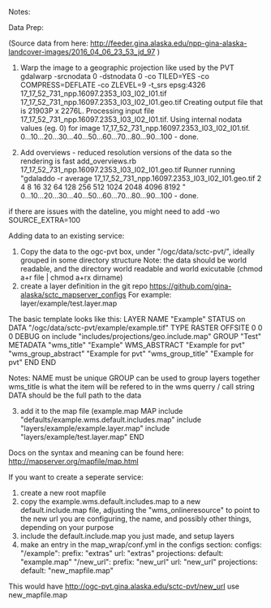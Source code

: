 Notes:

Data Prep:

(Source data from here: http://feeder.gina.alaska.edu/npp-gina-alaska-landcover-images/2016_04_06_23_53_jd_97 )

1) Warp the image to a geographic projection like used by the PVT
gdalwarp -srcnodata 0 -dstnodata 0 -co TILED=YES -co COMPRESS=DEFLATE -co ZLEVEL=9 -t_srs epsg:4326 17_17_52_731_npp.16097.2353_I03_I02_I01.tif 17_17_52_731_npp.16097.2353_I03_I02_I01.geo.tif
Creating output file that is 21903P x 2276L.
Processing input file 17_17_52_731_npp.16097.2353_I03_I02_I01.tif.
Using internal nodata values (eg. 0) for image 17_17_52_731_npp.16097.2353_I03_I02_I01.tif.
0...10...20...30...40...50...60...70...80...90...100 - done.

2) Add overviews - reduced resolution versions of the data so the rendering is fast
add_overviews.rb 17_17_52_731_npp.16097.2353_I03_I02_I01.geo.tif 
Runner running "gdaladdo -r average  17_17_52_731_npp.16097.2353_I03_I02_I01.geo.tif  2  4  8  16  32  64  128  256  512  1024  2048  4096  8192 "
0...10...20...30...40...50...60...70...80...90...100 - done.


if there are issues with the dateline, you might need to add -wo SOURCE_EXTRA=100 



Adding data to an existing service:
1) Copy the data to the ogc-pvt box, under "/ogc/data/sctc-pvt/", ideally grouped in some directory structure
Note: the data should be world readable, and the directory world readable and world exicutable  (chmod a+r file | chmod a+rx dirname)
2) create a layer definition in the git repo https://github.com/gina-alaska/sctc_mapserver_configs
For example: layer/example/test.layer.map

The basic template looks like this:
LAYER
  NAME "Example"
  STATUS on
  DATA "/ogc/data/sctc-pvt/example/example.tif"
  TYPE RASTER
  OFFSITE 0 0 0 
  DEBUG on
  include "includes/projections/geo.include.map"
  GROUP "Test"
  METADATA
       "wms_title"      "Example"
       WMS_ABSTRACT     "Example for pvt"
        "wms_group_abstract"    "Example for pvt"
        "wms_group_title"       "Example for pvt"
  END
END

Notes: 
NAME must be unique
GROUP can be used to group layers together
wms_title is what the item will be refered to in the wms querry / call string
DATA should be the full path to the data

3) add it to the map file (example.map
MAP
        include "defaults/example.wms.default.includes.map"
        include "layers/example/example.layer.map"
	include "layers/example/test.layer.map"
END

Docs on the syntax and meaning can be found here: 
http://mapserver.org/mapfile/map.html


If you want to create a seperate service:
1) create a new root mapfile
2) copy the example.wms.default.includes.map to a new default.include.map file, adjusting the "wms_onlineresource" to point to the new url you are configuring, the name, and possibly other things, depending on your purpose
3) include the default.include.map you just made, and setup layers
4) make an entry in the map_wrap/conf.yml in the configs section:
configs:
  "/example":
    prefix: "extras"
    url: "extras"
    projections:
      default: "example.map"
  "/new_url":
    prefix: "new_url"
    url: "new_url"
    projections:
      default: "new_mapfile.map"

This would have http://ogc-pvt.gina.alaska.edu/sctc-pvt/new_url use new_mapfile.map

